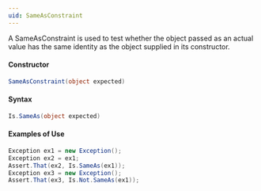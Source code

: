 ```yaml
---
uid: SameAsConstraint
---
```


A SameAsConstraint is used to test whether the object passed
as an actual value has the same identity as the object supplied
in its constructor.

#### Constructor


```csharp
SameAsConstraint(object expected)
```


#### Syntax

```csharp
Is.SameAs(object expected)
```


#### Examples of Use

```csharp
Exception ex1 = new Exception();
Exception ex2 = ex1;
Assert.That(ex2, Is.SameAs(ex1));
Exception ex3 = new Exception();
Assert.That(ex3, Is.Not.SameAs(ex1));
```

